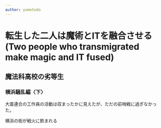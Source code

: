 ```yaml
---
author: yumetodo
---
```


# 転生した二人は魔術とITを融合させる(Two people who transmigrated make magic and IT fused)
## 魔法科高校の劣等生
### 横浜騒乱編〈下〉

大亜連合の工作員の活動は収まったかに見えたが、ただの前哨戦に過ぎなかった。

横浜の街が戦火に飲まれる
